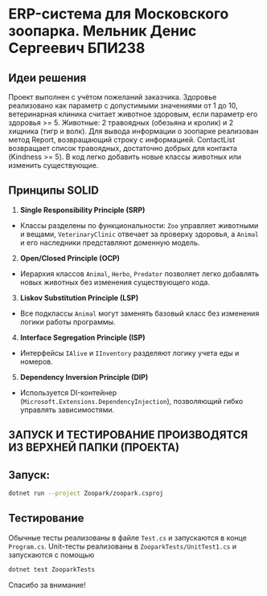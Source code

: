 # ERP-система для Московского зоопарка. Мельник Денис Сергеевич БПИ238

## Идеи решения
Проект выполнен с учётом пожеланий заказчика. Здоровье реализовано как параметр с допустимыми значениями от 1 до 10, ветеринарная клиника считает животное здоровым, если параметр его здоровья >= 5. Животные: 2 травоядных (обезьяна и кролик) и 2 хищника (тигр и волк). Для вывода информации о зоопарке реализован метод Report, возвращающий строку с информацией. ContactList возвращает список травоядных, достаточно добрых для контакта (Kindness >= 5). В код легко добавить новые классы животных или изменить существующие. 

## Принципы SOLID

1. **Single Responsibility Principle (SRP)**
  - Классы разделены по функциональности: `Zoo` управляет животными и вещами, `VeterinaryClinic` отвечает за проверку здоровья, а `Animal` и его наследники представляют доменную модель.
2. **Open/Closed Principle (OCP)**
  - Иерархия классов `Animal`, `Herbo`, `Predator` позволяет легко добавлять новых животных без изменения существующего кода.
3. **Liskov Substitution Principle (LSP)**
  - Все подклассы `Animal` могут заменять базовый класс без изменения логики работы программы.
4. **Interface Segregation Principle (ISP)**
  - Интерфейсы `IAlive` и `IInventory` разделяют логику учета еды и номеров.
5. **Dependency Inversion Principle (DIP)**
  - Используется DI-контейнер (`Microsoft.Extensions.DependencyInjection`), позволяющий гибко управлять зависимостями.

## ЗАПУСК И ТЕСТИРОВАНИЕ ПРОИЗВОДЯТСЯ ИЗ ВЕРХНЕЙ ПАПКИ (ПРОЕКТА)
## Запуск:
   ```sh
   dotnet run --project Zoopark/zoopark.csproj
   ```

## Тестирование
Обычные тесты реализованы в файле `Test.cs` и запускаются в конце `Program.cs`. Unit-тесты реализованы в `ZooparkTests/UnitTest1.cs` и запускаются с помощью
```sh
dotnet test ZooparkTests
```
Спасибо за внимание!

